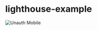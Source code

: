 # lighthouse-example

![Unauth Mobile](https://github.com/Qarj/lighthouse-example/workflows/Unauth%20Mobile/badge.svg)
